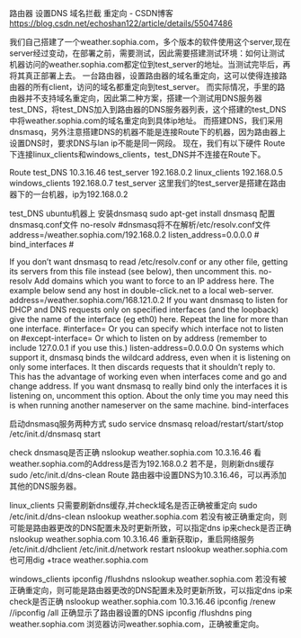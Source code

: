 路由器 设置DNS 域名拦截 重定向 - CSDN博客 https://blog.csdn.net/echoshan122/article/details/55047486


我们自己搭建了一个weather.sophia.com，多个版本的软件使用这个server,现在server经过变动，在部署之前，需要测试，因此需要搭建测试环境：如何让测试机器访问的weather.sophia.com都定位到test_server的地址。当测试完毕后，再将其真正部署上去。 
一台路由器，设置路由器的域名重定向，这可以使得连接路由器的所有client，访问的域名都重定向到test_server。 
而实际情况，手里的路由器并不支持域名重定向，因此第二种方案，搭建一个测试用DNS服务器test_DNS，将test_DNS加入到路由器的DNS服务器列表，这个搭建的test_DNS中将weather.sophia.com的域名重定向到具体ip地址。 
而搭建DNS，我们采用dnsmasq，另外注意搭建DNS的机器不能是连接Route下的机器，因为路由器上设置DNS时，要求DNS与lan ip不能是同一网段。 
现在，我们有以下硬件 
Route下连接linux_clients和windows_clients，test_DNS并不连接在Route下。

Route
test_DNS 10.3.16.46
test_server 192.168.0.2
linux_clients 192.168.0.5
windows_clients 192.168.0.7
test_server
这里我们的test_server是搭建在路由器下的一台机器，ip为192.168.0.2

test_DNS
ubuntu机器上 安装dnsmasq 
sudo apt-get install dnsmasq
配置dnsmasq.conf文件 
no-resolv #dnsmasq将不在解析/etc/resolv.conf文件 
address=/weather.sophia.com/192.168.0.2 
listen_address=0.0.0.0 # 
bind_interfaces #

If you don’t want dnsmasq to read /etc/resolv.conf or any other 
file, getting its servers from this file instead (see below), then 
uncomment this. 
no-resolv 
Add domains which you want to force to an IP address here. 
The example below send any host in double-click.net to a local 
web-server. 
address=/weather.sophia.com/168.121.0.2 
If you want dnsmasq to listen for DHCP and DNS requests only on 
specified interfaces (and the loopback) give the name of the 
interface (eg eth0) here. 
Repeat the line for more than one interface. 
#interface= 
Or you can specify which interface not to listen on 
#except-interface= 
Or which to listen on by address (remember to include 127.0.0.1 if 
you use this.) 
listen-address=0.0.0.0 
On systems which support it, dnsmasq binds the wildcard address, 
even when it is listening on only some interfaces. It then discards 
requests that it shouldn’t reply to. This has the advantage of 
working even when interfaces come and go and change address. If you 
want dnsmasq to really bind only the interfaces it is listening on, 
uncomment this option. About the only time you may need this is when 
running another nameserver on the same machine. 
bind-interfaces

启动dnsmasq服务两种方式 
sudo service dnsmasq reload/restart/start/stop 
/etc/init.d/dnsmasq start

check dnsmasq是否正确 
nslookup weather.sophia.com 10.3.16.46 
看weather.sophia.com的Address是否为192.168.0.2 
若不是，则刷新dns缓存 
sudo /etc/init.d/dns-clean
Route
路由器中设置DNS为10.3.16.46，可以再添加其他的DNS服务器。

linux_clients
只需要刷新dns缓存,并check域名是否正确被重定向 
sudo /etc/init.d/dns-clean 
nslookup weather.sophia.com 
若没有被正确重定向，则可能是路由器更改的DNS配置未及时更新所致，可以指定dns ip来check是否正确 
nslookup weather.sophia.com 10.3.16.46 
重新获取ip，重启网络服务 
/etc/init.d/dhclient 
/etc/init.d/network restart 
nslookup weather.sophia.com 
也可用dig +trace weather.sophia.com

windows_clients
ipconfig /flushdns 
nslookup weather.sophia.com 
若没有被正确重定向，则可能是路由器更改的DNS配置未及时更新所致，可以指定dns ip来check是否正确 
nslookup weather.sophia.com 10.3.16.46 
ipconfig /renew //ipconfig /all 正确显示了路由器设置的DNS 
ipconfig /flushdns 
ping weather.sophia.com 
浏览器访问weather.sophia.com，正确被重定向。